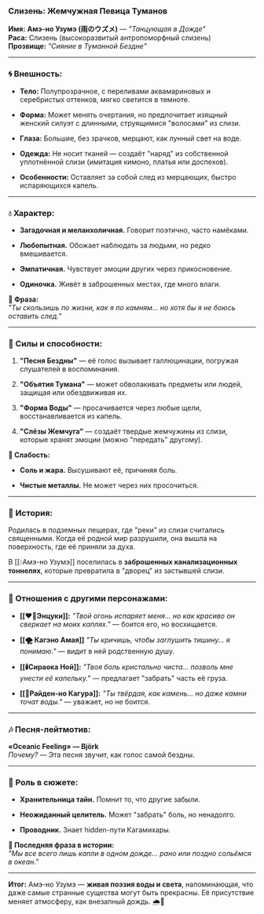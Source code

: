 ### **Слизень: Жемчужная Певица Туманов**

**Имя:** **Амэ-но Узумэ (雨のウズメ)** — _"Танцующая в Дожде"_  
**Раса:** Слизень (высокоразвитый антропоморфный слизень)  
**Прозвище:** _"Сияние в Туманной Бездне"_

---

### **🌀 Внешность:**

- **Тело:** Полупрозрачное, с переливами аквамариновых и серебристых оттенков, мягко светится в темноте.
    
- **Форма:** Может менять очертания, но предпочитает изящный женский силуэт с длинными, струящимися "волосами" из слизи.
    
- **Глаза:** Большие, без зрачков, мерцают, как лунный свет на воде.
    
- **Одежда:** Не носит тканей — создаёт "наряд" из собственной уплотнённой слизи (имитация кимоно, платья или доспехов).
    
- **Особенности:** Оставляет за собой след из мерцающих, быстро испаряющихся капель.
    

---

### **💧 Характер:**

- **Загадочная и меланхоличная.** Говорит поэтично, часто намёками.
    
- **Любопытная.** Обожает наблюдать за людьми, но редко вмешивается.
    
- **Эмпатичная.** Чувствует эмоции других через прикосновение.
    
- **Одиночка.** Живёт в заброшенных местах, где много влаги.
    

**🔹 Фраза:**  
_"Ты скользишь по жизни, как я по камням... но хотя бы я не боюсь оставить след."_

---

### **🌊 Силы и способности:**

1. **"Песня Бездны"** — её голос вызывает галлюцинации, погружая слушателей в воспоминания.
    
2. **"Объятия Тумана"** — может обволакивать предметы или людей, защищая или обездвиживая их.
    
3. **"Форма Воды"** — просачивается через любые щели, восстанавливается из капель.
    
4. **"Слёзы Жемчуга"** — создаёт твердые жемчужины из слизи, которые хранят эмоции (можно "передать" другому).
    

**🔹 Слабость:**

- **Соль и жара.** Высушивают её, причиняя боль.
    
- **Чистые металлы.** Не может через них просочиться.
    

---

### **🌌 История:**

Родилась в подземных пещерах, где "реки" из слизи считались священными. Когда её родной мир разрушили, она вышла на поверхность, где её приняли за духа.

В [[💧Амэ-но Узумэ]] поселилась в **заброшенных канализационных тоннелях**, которые превратила в "дворец" из застывшей слизи.

---

### **🤝 Отношения с другими персонажами:**

- **[[❤️‍🔥Энцуки]]:** _"Твой огонь испаряет меня... но как красиво он сверкает на моих каплях."_ — боится его, но восхищается.
    
- **[[🌪️ Кагэно Амая]]** _"Ты кричишь, чтобы заглушить тишину... я понимаю."_ — видит в ней родственную душу.
    
- **[[🕯️Сираока Ной]]:** _"Твоя боль кристально чиста... позволь мне унести её капельку."_ — предлагает "забрать" часть её груза.
    
- **[[👹Райден-но Кагура]]:** _"Ты твёрдая, как камень... но даже камни точат воды."_ — уважает, но не боится.
    

---

### **🎶 Песня-лейтмотив:**

**«Oceanic Feeling» — Björk**  
_Почему?_ — Эта песня звучит, как голос самой бездны.

---

### **🌠 Роль в сюжете:**

- **Хранительница тайн.** Помнит то, что другие забыли.
    
- **Неожиданный целитель.** Может "забрать" боль, но ненадолго.
    
- **Проводник.** Знает hidden-пути Кагамихары.
    

**🔹 Последняя фраза в истории:**  
_"Мы все всего лишь капли в одном дожде... рано или поздно сольёмся в океан."_

---

**Итог:** Амэ-но Узумэ — **живая поэзия воды и света**, напоминающая, что даже самые странные существа могут быть прекрасны. Её присутствие меняет атмосферу, как внезапный дождь. 🌧️💎